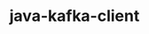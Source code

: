 ---
title: java-kafka-client
registryType: instrumentation
tags:
  - opentracing
  
  - Java
  
repo: https://github.com/opentracing-contrib/java-kafka-client
license: Apache License 2.0
description: OpenTracing Instrumentation for Apache Kafka Client
authors: OpenTracing Contributors
otVersion: latest
---